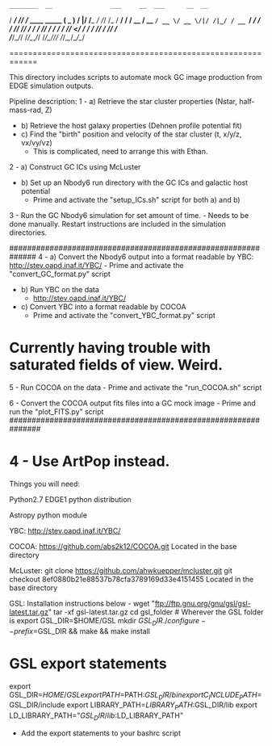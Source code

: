     ________  __                ___     __  ___      __  __ 
   / ____/ /_/ /_  ____ _____  ( _ )   /  |/  /___ _/ /_/ /_
  / __/ / __/ __ \/ __ `/ __ \/ __ \/|/ /|_/ / __ `/ __/ __/
 / /___/ /_/ / / / /_/ / / / / /_/  </ /  / / /_/ / /_/ /_  
/_____/\__/_/ /_/\__,_/_/ /_/\____/\/_/  /_/\__,_/\__/\__/  

============================================================                                                           

This directory includes scripts to automate mock GC image
production from EDGE simulation outputs.

Pipeline description:
1 - a) Retrieve the star cluster properties (Nstar, half-mass-rad, Z)
  - b) Retrieve the host galaxy properties (Dehnen profile potential fit)
  - c) Find the "birth" position and velocity of the star cluster (t, x/y/z, vx/vy/vz)
    - This is complicated, need to arrange this with Ethan.

2 - a) Construct GC ICs using McLuster
  - b) Set up an Nbody6 run directory with the GC ICs and galactic host potential
    - Prime and activate the "setup_ICs.sh" script for both a) and b)

3 - Run the GC Nbody6 simulation for set amount of time.
    - Needs to be done manually. Restart instructions are included in the simulation directories.

##############################################################
4 - a) Convert the Nbody6 output into a format readable by YBC: http://stev.oapd.inaf.it/YBC/
    - Prime and activate the "convert_GC_format.py" script
  - b) Run YBC on the data
    - http://stev.oapd.inaf.it/YBC/
  - c) Convert YBC into a format readable by COCOA
    - Prime and activate the "convert_YBC_format.py" script

# Currently having trouble with saturated fields of view. Weird.
5 - Run COCOA on the data
    - Prime and activate the "run_COCOA.sh" script

6 - Convert the COCOA output fits files into a GC mock image
    - Prime and run the "plot_FITS.py" script
###############################################################

4 - Use ArtPop instead.
===============================================================

Things you will need:

Python2.7
EDGE1 python distribution

Astropy python module

YBC:
http://stev.oapd.inaf.it/YBC/

COCOA:
https://github.com/abs2k12/COCOA.git
Located in the base directory

McLuster:
git clone https://github.com/ahwkuepper/mcluster.git
git checkout 8ef0880b21e88537b78cfa3789169d33e4151455
Located in the base directory

GSL:
Installation instructions below -
wget "ftp://ftp.gnu.org/gnu/gsl/gsl-latest.tar.gz"
tar -xf gsl-latest.tar.gz
cd gsl_folder # Wherever the GSL folder is
export GSL_DIR=$HOME/GSL
mkdir $GSL_DIR
./configure --prefix=$GSL_DIR && make && make install
# GSL export statements
export GSL_DIR=$HOME/GSL
export PATH=$PATH:$GSL_DIR/bin
export C_INCLUDE_PATH=$GSL_DIR/include
export LIBRARY_PATH=$LIBRARY_PATH:$GSL_DIR/lib
export LD_LIBRARY_PATH="$GSL_DIR/lib:$LD_LIBRARY_PATH"
- Add the export statements to your bashrc script
